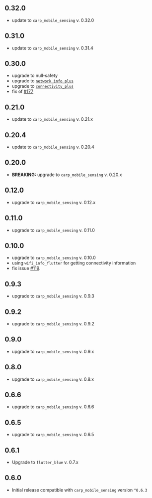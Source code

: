 ## 0.32.0
* update to `carp_mobile_sensing` v. 0.32.0

## 0.31.0
* update to `carp_mobile_sensing` v. 0.31.4

## 0.30.0
* upgrade to null-safety
* upgrade to [`network_info_plus`](https://pub.dev/packages/network_info_plus)
* upgrade to [`connectivity_plus`](https://pub.dev/packages/connectivity_plus)
* fix of [#177](https://github.com/cph-cachet/carp.sensing-flutter/issues/177)

## 0.21.0
* update to `carp_mobile_sensing` v. 0.21.x

## 0.20.4
* update to `carp_mobile_sensing` v. 0.20.4

## 0.20.0
* **BREAKING:** upgrade to `carp_mobile_sensing` v. 0.20.x

## 0.12.0
* upgrade to `carp_mobile_sensing` v. 0.12.x

## 0.11.0
* upgrade to `carp_mobile_sensing` v. 0.11.0

## 0.10.0
* upgrade to `carp_mobile_sensing` v. 0.10.0
* using `wifi_info_flutter` for getting connectivity information
* fix issue [#119](https://github.com/cph-cachet/carp.sensing-flutter/issues/119).

## 0.9.3
* upgrade to `carp_mobile_sensing` v. 0.9.3

## 0.9.2
* upgrade to `carp_mobile_sensing` v. 0.9.2

## 0.9.0
* upgrade to `carp_mobile_sensing` v. 0.9.x

## 0.8.0
* upgrade to `carp_mobile_sensing` v. 0.8.x

## 0.6.6
* upgrade to `carp_mobile_sensing` v. 0.6.6

## 0.6.5
* upgrade to `carp_mobile_sensing` v. 0.6.5

## 0.6.1
* Upgrade to `flutter_blue` v. 0.7.x

## 0.6.0
* Initial release compatible with `carp_mobile_sensing` version `^0.6.3`

